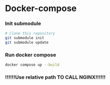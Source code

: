 # Docker-compose   
### Init submodule
```bash
# Clone this repository
git submodule init
git submodule update
```
   
### Run docker compose
```bash
docker compose up --build
```

### !!!!!!Use relative path TO CALL NGINX!!!!!!   